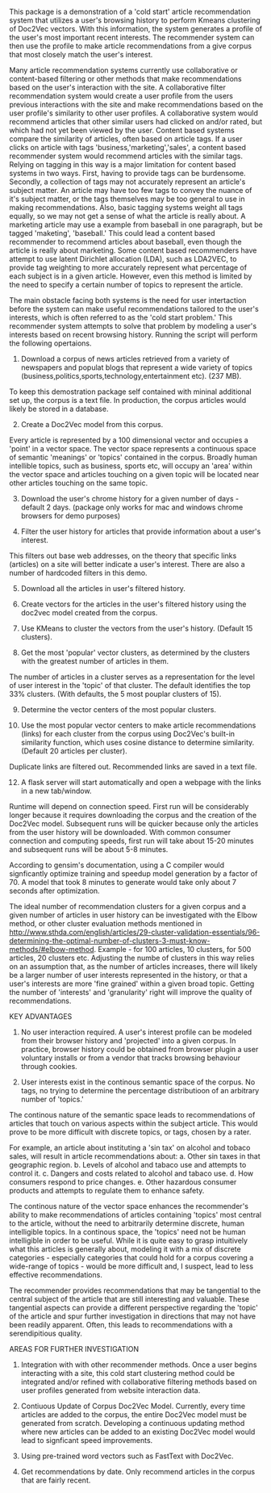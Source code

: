 This package is a demonstration of a 'cold start' article recommendation system that utilizes a user's browsing history to perform Kmeans clustering of Doc2Vec vectors. With this information, the system generates a profile of the user's most important recent interests. The recommender system can then use the profile to make article recommendations from a give corpus that most closely match the user's interest. 

Many article recommendation systems currently use collaborative or content-based filtering or other methods that make recommendations based on the user's interaction with the site.  A collaborative filter recommendation system would create a user profile from the users previous interactions with the site and make recommendations based on the user profile's similarity to other user profiles. A collaborative system would recommend articles that other similar users had clicked on and/or rated, but which had not yet been viewed by the user. Content based systems compare the similarity of articles, often based on article tags. If a user clicks on article with tags 'business,'marketing','sales', a content based recommender system would recommend articles with the similar tags. Relying on tagging in this way is a major limitation for content based systems in two ways. First, having to provide tags can be burdensome. Secondly, a collection of tags may not accurately represent an article's subject matter. An article may have too few tags to convey the nuance of it's subject matter, or the tags themselves may be too general to use in making recommendations. Also, basic tagging systems weight all tags equally, so we may not get a sense of what the article is really about. A marketing article may use a example from baseball in one paragraph, but be tagged 'maketing', 'baseball.' This could lead a content based recommender to recommend articles about baseball, even though the article is really about marketing. Some content based recommenders have attempt to use latent Dirichlet allocation (LDA), such as LDA2VEC, to provide tag weighting to more accurately represent what percentage of each subject is in a given article. However, even this method is limited by the need to specify a certain number of topics to represent the article. 

The main obstacle facing both systems is the need for user intertaction before the system can make useful recommendations tailored to the user's interests, which is often referred to as the 'cold start problem.' This recommender system attempts to solve that problem by modeling a user's interests based on recent browsing history. Running the script will perform the following opertaions. 

1. Download a corpus of news articles retrieved from a variety of newspapers and populat blogs that represent a wide variety of topics (business,politics,sports,technology,entertainment etc). (237 MB). 

To keep this demostration package self contained with mininal additional set up, the corpus is a text file. In production, the corpus articles would likely be stored in a database. 

2. Create a Doc2Vec model from this corpus. 

Every article is represented by a 100 dimensional vector and occupies a 'point' in a vector space. The vector space represents a continuous space of semantic 'meanings' or 'topics' contained in the corpus. Broadly human intellible topics, such as business, sports etc, will occupy an 'area' within the vector space and articles touching on a given topic will be located near other articles touching on the same topic. 

3. Download the user's chrome history for a given number of days - default 2 days. (package only works for mac and windows chrome browsers for demo purposes) 

4. Filter the user history for articles that provide information about a user's interest. 

This filters out base web addresses, on the theory that specific links (articles) on a site will better indicate a user's interest. There are also a number of hardcoded filters in this demo. 

5. Download all the articles in user's filtered history. 

6. Create vectors for the articles in the user's filtered history using the doc2vec model created from the corpus. 

7. Use KMeans to cluster the vectors from the user's history. (Default 15 clusters). 

8. Get the most 'popular' vector clusters, as determined by the clusters with the greatest number of articles in them. 

The number of articles in a cluster serves as a representation for the level of user interest in the 'topic' of that cluster. The default identifies the top 33% clusters. (With defaults, the 5 most pouplar clusters of 15). 

9. Determine the vector centers of the most popular clusters. 

10. Use the most popular vector centers to make article recommendations (links) for each cluster from the corpus using Doc2Vec's built-in similarity function, which uses cosine distance to determine similarity. (Default 20 articles per cluster). 

Duplicate links are filtered out. Recommended links are saved in a text file. 

12. A flask server will start automatically and open a webpage with the links in a new tab/window.

Runtime will depend on connection speed. First run will be considerably longer because it requires downloading the corpus and the creation of the Doc2Vec model. Subsequent runs will be quicker because only the articles from the user history will be downloaded. With common consumer connection and computing speeds, first run will take about 15-20 minutes and subsequent runs will be about 5-8 minutes. 

According to gensim's documentation, using a C compiler would signficantly optimize training and speedup model generation  by a factor of 70. A model that took 8 minutes to generate would take only about 7 seconds after optimization.

The ideal number of recommendation clusters for a given corpus and a given number of articles in user history can be investigated with the Elbow method, or other cluster evaluation methods mentioned in http://www.sthda.com/english/articles/29-cluster-validation-essentials/96-determining-the-optimal-number-of-clusters-3-must-know-methods/#elbow-method. Example - for 100 articles, 10 clusters, for 500 articles, 20 clusters etc. Adjusting the numbe of clusters in this way relies on an assumption that, as the number of articles increases, there will likely be a larger number of user interests represented in the history, or that a user's interests are more 'fine grained' within a given broad topic. Getting the number of 'interests' and 'granularity' right will improve the quality of recommendations. 

KEY ADVANTAGES

1. No user interaction required. A user's interest profile can be modeled from their browser history and 'projected' into a given corpus. In practice, browser history could be obtained from browser plugin a user voluntary installs or from a vendor that tracks browsing behaviour through cookies. 

2. User interests exist in the continous semantic space of the corpus. No tags, no trying to determine the percentage distributioon of an arbitrary number of 'topics.' 

The continous nature of the semantic space leads to recommendations of articles that touch on various aspects within the subject article. This would prove to be more difficult with discrete topics, or tags, chosen by a rater. 

For example, an article about instituting a 'sin tax' on alcohol and tobaco sales, will result in article recommendations about:
a. Other sin taxes in that geographic region.
b. Levels of alcohol and tabaco use and attempts to control it. 
c. Dangers and costs related to alcohol and tabaco use. 
d. How consumers respond to price changes. 
e. Other hazardous consumer products and attempts to regulate them to enhance safety. 

The continous nature of the vector space enhances the recommender's ability to make recommendations of articles containing 'topics' most central to the article, without the need to arbitrarily determine discrete, human intelligible topics. In a continous space, the 'topics' need not be human intelligible in order to be useful. While it is quite easy to grasp intuitively what this articles is generally about, modeling it with a mix of discrete categories - especially categories that could hold for a corpus covering a wide-range of topics -  would be more difficult and, I suspect, lead to less effective recommendations. 

The recommender provides recommendations that may be tangential to the central subject of the article that are still interesting and valuable. These tangential aspects can provide a different perspective regarding the 'topic' of the article and spur further investigation in directions that may not have been readily apparent. Often, this leads to recommendations with a serendipitious quality. 

AREAS FOR FURTHER INVESTIGATION

1. Integration with with other recommender methods. Once a user begins interacting with a site, this cold start clustering method could be integrated and/or refined with collaborative filtering methods based on user profiles generated from website interaction data. 

2. Contiuous Update of Corpus Doc2Vec Model. Currently, every time articles are added to the corpus, the entire Doc2Vec model must be generated from scratch. Developing a continuous updating method where new articles can be added to an existing Doc2Vec model would lead to signficant speed improvements. 

3. Using pre-trained word vectors such as FastText with Doc2Vec. 

4. Get recommendations by date. Only recommend articles in the corpus that are fairly recent. 
<!--stackedit_data:
eyJoaXN0b3J5IjpbLTEyNjI3MjA2MDddfQ==
-->